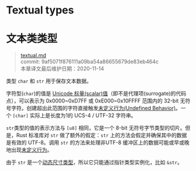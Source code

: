 # Textual types
# 文本类类型

>[textual.md](https://github.com/rust-lang/reference/blob/master/src/types/textual.md)\
>commit: 9af5071f876111a09ba54a86655679de83eb464c \
>本章译文最后维护日期：2020-11-14

类型 `char` 和 `str` 用于保存文本数据。

字符型(`char`)的值是 [Unicode 标量(scalar)值][Unicode scalar value]（即不是代理项(surrogate)的代码点），可以表示为 0x0000~0xD7FF 或 0xE000~0x10FFFF 范围内的 32-bit 无符号字符。创建超出此范围的字符直接触发[未定义行为(Undefined Behavior)][Undefined Behavior]。一个 `[char]` 实际上是长度为1的 UCS-4 / UTF-32 字符串。

`str`类型的值的表示方法与 `[u8]` 相同，它是一个 8-bit 无符号字节类型的切片。但是，Rust 标准库对 `str` 做了额外的假定：`str` 上的方法会假定并确保其中的数据是有效的 UTF-8。调用 `str` 的方法来处理非UTF-8 缓冲区上的数据可能或早或晚地出现[未定义行为][Undefined Behavior]。

由于 `str` 是一个[动态尺寸类型][dynamically sized type]，所以它只能通过指针类型实例化，比如 `&str`。

[Unicode scalar value]: http://www.unicode.org/glossary/#unicode_scalar_value
[Undefined Behavior]: ../behavior-considered-undefined.md
[dynamically sized type]: ../dynamically-sized-types.md

<!-- 2020-11-12-->
<!-- checked -->
